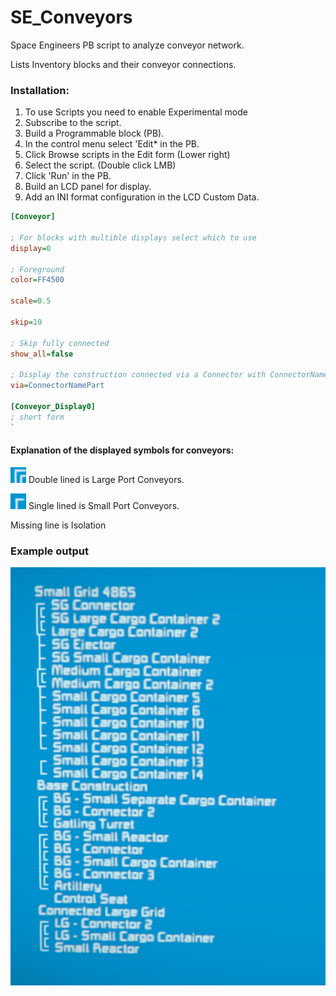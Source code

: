 # SE_Conveyors
Space Engineers PB script to analyze conveyor network.

Lists Inventory blocks and their conveyor connections.

### Installation:

1. To use Scripts you need to enable Experimental mode
2. Subscribe to the script.
3. Build a Programmable block (PB).
4. In the control menu select 'Edit* in the PB.
5. Click Browse scripts in the Edit form (Lower right)
6. Select the script. (Double click LMB)
7. Click 'Run' in the PB.
8. Build an LCD panel for display.
9. Add an INI format configuration in the LCD Custom Data.


```ini
[Conveyor]

; For blocks with multible displays select which to use
display=0

; Foreground
color=FF4500

scale=0.5

skip=10

; Skip fully connected
show_all=false

; Display the construction connected via a Connector with ConnectorNamePart in the name
via=ConnectorNamePart

[Conveyor_Display0]
; short form
`
```

#### Explanation of the displayed symbols for conveyors:

![Double](double.png) Double lined is Large Port Conveyors.


![Single](single.png) Single lined is Small Port Conveyors.

Missing line is Isolation

### Example output

![Test Grid Output](TestGridOutput.png)